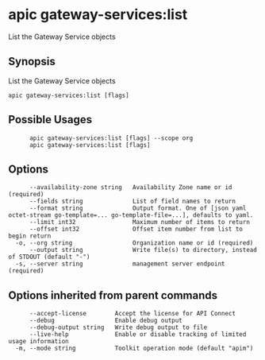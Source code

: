 # apic gateway-services:list

List the Gateway Service objects

## Synopsis

List the Gateway Service objects

```
apic gateway-services:list [flags]
```

## Possible Usages

```
      apic gateway-services:list [flags] --scope org
      apic gateway-services:list [flags]
```

## Options

```
      --availability-zone string   Availability Zone name or id (required)
      --fields string              List of field names to return
      --format string              Output format. One of [json yaml octet-stream go-template=... go-template-file=...], defaults to yaml.
      --limit int32                Maximum number of items to return
      --offset int32               Offset item number from list to begin return
  -o, --org string                 Organization name or id (required)
      --output string              Write file(s) to directory, instead of STDOUT (default "-")
  -s, --server string              management server endpoint (required)
```

## Options inherited from parent commands

```
      --accept-license        Accept the license for API Connect
      --debug                 Enable debug output
      --debug-output string   Write debug output to file
      --live-help             Enable or disable tracking of limited usage information
  -m, --mode string           Toolkit operation mode (default "apim")
```
